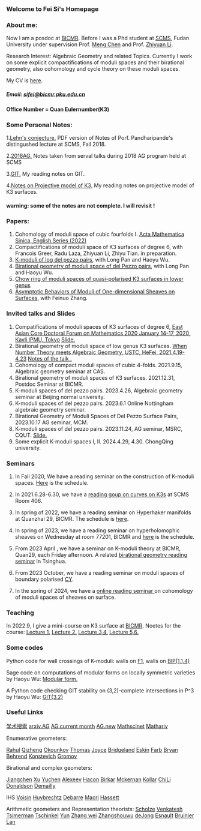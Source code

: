 
### Welcome to Fei Si's Homepage


### About me:
Now I am a posdoc at [BICMR](https://bicmr.pku.edu.cn/). Before I was a Phd student at [SCMS](http://www.scms.fudan.edu.cn/), Fudan University under supervision Prof. [Meng Chen](https://faculty.fudan.edu.cn/chenmeng/zh_CN/index.htm) and Prof. [Zhiyuan Li](https://faculty.fudan.edu.cn/zhiyuanli/zh_CN/index.htm). 

Research Interest: Algebraic Geometry and related Topics. Currently I work on some explicit compactifications of moduli spaces and their birational geometry, also  cohomology and cycle theory on these  moduli spaces.

My CV is <a href=" https://changfeng1992.github.io/SiFei/CV.pdf" target="_blank">here</a>.


##### Email: sifei@bicmr.pku.edu.cn

#### Office Number = Quan Eulernumber(K3)


### Some Personal Notes:

1.<a href=" https://changfeng1992.github.io/SiFei/Rahul's _talk.pdf" target="_blank">Lehn's conjecture.</a>
PDF version of Notes of Porf. Pandharipande's distingushed lecture at SCMS, Fall 2018. 

2.<a href=" https://changfeng1992.github.io/SiFei/AG_2018_program.pdf" target="_blank">2018AG.</a>
Notes taken from serval talks during 2018 AG program held at SCMS

3.<a href=" https://changfeng1992.github.io/SiFei/Notes_GIT.pdf" target="_blank">GIT.</a>
My reading notes on GIT.

4.<a href=" https://changfeng1992.github.io/SiFei/projective model K3.pdf.pdf" target="_blank">Notes on Projective model of K3.</a> 
My reading notes on projective model of K3 surfaces.

#### warning: some of the notes are not complete. I will revisit !

### Papers:

1. Cohomology of moduli space of cubic fourfolds I. [Acta Mathematica Sinica, English Series (2022)](https://link.springer.com/article/10.1007/s10114-022-1042-5)
2. Compactifications of moduli space of K3 surfaces of degree 6, with Francois Greer, Radu Laza, Zhiyuan Li, Zhiyu Tian. in preparation.
3. [K-moduli of log del pezzo pairs](https://arxiv.org/abs/2303.05651), with Long Pan and Haoyu Wu.
4. [Birational geometry of moduli space of del Pezzo pairs](https://arxiv.org/abs/2309.10467), with Long Pan and Haoyu Wu.
5. [Chow ring of moduli spaces of quasi-polarised K3 surfaces in lower genus](https://arxiv.org/abs/2401.12580)
6. [Asymptotic Behaviors of Moduli of One-dimensional Sheaves on Surfaces](https://arxiv.org/abs/2406.11512), with Feinuo Zhang.

### Invited talks and Slides

1. Compatifications of moduli spaces of K3 surfaces of degree 6, [East Asian Core Doctoral Forum on Mathematics 2020
January 14-17, 2020, Kavli IPMU, Tokyo](https://www.ms.u-tokyo.ac.jp/~yasuyuki/eacdfm2020.htm)
 <a href=" https://changfeng1992.github.io/SiFei/Tyoko_Si.pdf" target="_blank">Slide.</a>
 2. Birational geometry of moduli space of low genus K3 surfaces. [When Number Theory meets Algebraic Geometry, USTC, HeFei, 2021.4.19-4.23](http://staff.ustc.edu.cn/~yqliang/files/NTAG-1st.htm)  <a href=" https://changfeng1992.github.io/SiFei/talk_at_AG_forum (1).pdf" target="_blank">Notes of the talk .</a>
 3. Cohomology of compact moduli spaces of cubic 4-folds. 2021.9.15, Algebraic geometry seminar at CAS. 
 4. Birational geometry of moduli spaces of K3 surfaces. 2021.12.31,  Postdoc Seminar at BICMR.
 5. K-moduli spaces of del pezzo pairs. 2023.4.26, Algebraic geometry seminar at Beijing normal university.
 6. K-moduli spaces of del pezzo pairs. 2023.6.1 Online Nottingham algebraic geometry seminar.
 7. Birational Geometry of Moduli Spaces of Del Pezzo Surface Pairs, 2023.10.17 AG seminar, MCM.
 8. K-moduli spaces of del pezzo pairs. 2023.11.24, AG seminar, MSRC, CQUT. 
  <a href=" https://changfeng1992.github.io/SiFei/Beamer K_moduli.pdf" target="_blank">Slide.</a>
 9. Some explicit K-moduli spaces I, II. 2024.4.29, 4.30. ChongQing university.


### Seminars

1. In Fall 2020, We have a reading seminar on the construction of K-moduli spaces. <a href=" https://changfeng1992.github.io/SiFei/K-moduli seminar.pdf" target="_blank">Here</a>  is the schedule. 


2. In 2021.6.28-6.30, we have a [reading goup on curves on K3s](http://homepage.fudan.edu.cn/zhiyuanli/seminars/reading-workshop-curves-on-k3-surfaces/) at SCMS Room 406.

3. In spring of 2022, we have a reading seminar on Hyperhaker manifolds at Quanzhai 29, BICMR. The schedule is  <a href=" https://changfeng1992.github.io/SiFei/Seminar_on_BV_conjecture_and_the_related__2022_Spring.pdf" target="_blank">here</a>.

4.  In  spring of 2023, we have a reading seminar on hyperholomophic sheaves on Wednesday at room 77201, BICMR and  <a href=" https://changfeng1992.github.io/SiFei/Reading_seminar_on_moduli_of_sheaves_of_HK_2023_Spring.pdf" target="_blank">here</a> is the schedule.
   
5.  From 2023 April , we have a seminar on K-moduli theory at BICMR, Quan29, each Friday afternoon.   A related [birational geometry reading seminar](https://xw-jiang.github.io/) in Tsinghua.
  
6.  From 2023 October, we have a reading seminar on moduli spaces of boundary polarised <a href=" https://changfeng1992.github.io/SiFei/seminar CY.pdf" target="_blank">CY</a>.

7.  In the spring of 2024, we have a <a href=" https://changfeng1992.github.io/SiFei/Reading_seminars.pdf" target="_blank"> online reading seminar </a>   on cohomology of moduli spaces of sheaves on surface.  

### Teaching 

In 2022.9, I give a mini-course on K3 surface at [BICMR](https://bicmr.pku.edu.cn/content/show/70-2771.html). Noetes for the course:
<a href=" https://changfeng1992.github.io/SiFei/Lect1.pdf" target="_blank">Lecture 1.</a>
<a href=" https://changfeng1992.github.io/SiFei/Lect2.pdf" target="_blank">Lecture 2.</a>
<a href=" https://changfeng1992.github.io/SiFei/Lect3 and Lect4.pdf" target="_blank">Lecture 3,4.</a>
<a href=" https://changfeng1992.github.io/SiFei/Lect5,6.pdf" target="_blank">Lecture 5,6.</a>


### Some codes

Python code for wall crossings of K-moduli:
walls on  <a href=" https://changfeng1992.github.io/SiFei/wall test - (z,u) - F1.ipynb" target="_blank">F1</a>,
walls on  <a href=" https://changfeng1992.github.io/SiFei/wall test - (z,u) - Bl P(1,1,14).ipynb" target="_blank">BlP(1,1,4)</a>

Sage code on computations of modular forms on locally symmetric varieties by Haoyu Wu: <a href=" https://changfeng1992.github.io/SiFei/Sage notebook for Hodge relations.pdf" target="_blank">Modular form.</a>  

 A Python code checking GIT stability on (3,2)-complete intersections in P^3 by Haoyu Wu: <a href=" https://changfeng1992.github.io/SiFei/GIT (3,2) pair in P^3.py" target="_blank">GIT(3,2)</a>


### Useful Links
[学术搜索](https://www.scihub.net.cn/)
[arxiv.AG](https://arxiv.org/list/math.AG/recent)
[AG.current month](https://arxiv.org/list/math.AG/current)
[AG.new](https://arxiv.org/list/math.AG/new)
[Mathscinet](https://mathscinet.ams.org/mathscinet/2006/mathscinet)
[Mathariv](https://www.arxiv.org/archive/math)

Enumerative geometers:

[Rahul](https://people.math.ethz.ch/~rahul/)
[Qizheng](http://bicmr.pku.edu.cn/~qizheng/#)
[Okounkov](http://www.math.columbia.edu/~okounkov/)
[Thomas](http://wwwf.imperial.ac.uk/~rpwt/)
[Joyce](http://people.maths.ox.ac.uk/joyce/)
[Bridgeland](http://www.tom-bridgeland.staff.shef.ac.uk/)
[Eskin](http://math.uchicago.edu/~eskin/)
[Farb](http://www.math.uchicago.edu/~farb/)
[Bryan](http://www.math.ubc.ca/~jbryan/)
[Behrend](http://www.math.ubc.ca/~behrend/)
[Konstevich](http://www.ihes.fr/~maxim/publicationsanglais.html)
[Gromov](https://www.ihes.fr/~gromov/)

Birational and complex geometers:

[Jiangchen](https://chenjiangfudan.github.io/home/)
[Xu](https://web.math.princeton.edu/~chenyang/)
[Yuchen](https://faculty.wcas.northwestern.edu/yuchenl/)
[Alexeev](http://alpha.math.uga.edu/~valery/)
[Hacon](http://www.math.utah.edu/~hacon/)
[Birkar](https://www.dpmms.cam.ac.uk/~cb496/)
[Mckernan](http://www.math.ucsd.edu/~jmckerna/)
[Kollar](https://web.math.princeton.edu/~kollar/)
[ChiLi](https://sites.math.rutgers.edu/~cl1412/)
[Donaldson](http://wwwf.imperial.ac.uk/~skdona/)
[Demailly](https://www-fourier.ujf-grenoble.fr/~demailly/)

IHS 
[Voisin](https://webusers.imj-prg.fr/~claire.voisin/)
[Huybrechtz](http://www.math.uni-bonn.de/~huybrech/)
[Debarre](https://webusers.imj-prg.fr/olivier.debarre)
[Macri](https://www.imo.universite-paris-saclay.fr/~macri/)
[Hassett](http://www.math.brown.edu/~bhassett/)

Arithmetic geometers and Representation theorists:
[Scholze](http://www.math.uni-bonn.de/people/scholze/)
[Venkatesh](https://www.math.ias.edu/~akshay/)
[ Tsimerman](http://www.math.toronto.edu/~jacobt/)
[Tschinkel](https://cims.nyu.edu/~tschinke/)
[Yun](http://math.mit.edu/~zyun/)
[Zhang wei](http://math.mit.edu/~wz2113/)
[Zhangshouwu](https://web.math.princeton.edu/~shouwu/)
[deJong](http://math.columbia.edu/~dejong/)
[Esnault](http://page.mi.fu-berlin.de/esnault/)
[Bruinier](https://www.mathematik.tu-darmstadt.de/fb/personal/details/jan_hendrik_bruinier.en.jsp)
[Lan](https://www-users.cse.umn.edu/~kwlan/)
